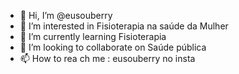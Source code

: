 - 👋 Hi, I’m @eusouberry
- 👀 I’m interested in Fisioterapia na saúde da Mulher  
- 🌱 I’m currently learning Fisioterapia
- 💞️ I’m looking to collaborate on Saúde pública
- 📫 How to rea ch me : eusouberry no insta

<!---
eusouberry/eusouberry is a ✨ special ✨ repository because its `README.md` (this file) appears on your GitHub profile.
You can click the Preview link to take a look at your changes.
--->
